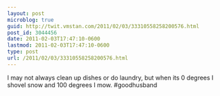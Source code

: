 ```yaml
---
layout: post
microblog: true
guid: http://twit.vmstan.com/2011/02/03/33310558258200576.html
post_id: 3044456
date: 2011-02-03T17:47:10-0600
lastmod: 2011-02-03T17:47:10-0600
type: post
url: /2011/02/03/33310558258200576.html
---
```

I may not always clean up dishes or do laundry, but when its 0 degrees I shovel snow and 100 degrees I mow. #goodhusband

